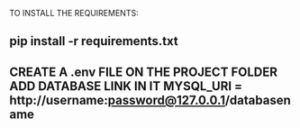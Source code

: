 TO INSTALL THE REQUIREMENTS:

pip install -r requirements.txt
--------------------------------------------------------
CREATE A .env FILE ON THE PROJECT FOLDER 
ADD DATABASE LINK IN IT
MYSQL_URI = http://username:password@127.0.0.1/databasename
--------------------------------------------------------



